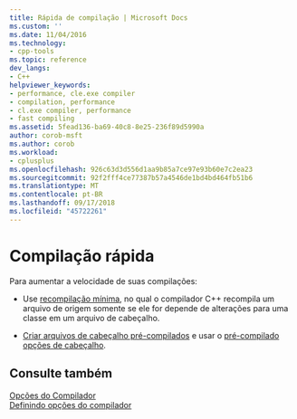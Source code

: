 ```yaml
---
title: Rápida de compilação | Microsoft Docs
ms.custom: ''
ms.date: 11/04/2016
ms.technology:
- cpp-tools
ms.topic: reference
dev_langs:
- C++
helpviewer_keywords:
- performance, cle.exe compiler
- compilation, performance
- cl.exe compiler, performance
- fast compiling
ms.assetid: 5fead136-ba69-40c8-8e25-236f89d5990a
author: corob-msft
ms.author: corob
ms.workload:
- cplusplus
ms.openlocfilehash: 926c63d3d556d1aa9b85a7ce97e93b60e7c2ea23
ms.sourcegitcommit: 92f2fff4ce77387b57a4546de1bd4bd464fb51b6
ms.translationtype: MT
ms.contentlocale: pt-BR
ms.lasthandoff: 09/17/2018
ms.locfileid: "45722261"
---
```

# <a name="fast-compilation"></a>Compilação rápida

Para aumentar a velocidade de suas compilações:

- Use [recompilação mínima](../../build/reference/gm-enable-minimal-rebuild.md), no qual o compilador C++ recompila um arquivo de origem somente se ele for depende de alterações para uma classe em um arquivo de cabeçalho.

- [Criar arquivos de cabeçalho pré-compilados](../../build/reference/creating-precompiled-header-files.md) e usar o [pré-compilado opções de cabeçalho](../../build/reference/yc-create-precompiled-header-file.md).

## <a name="see-also"></a>Consulte também

[Opções do Compilador](../../build/reference/compiler-options.md)<br/>
[Definindo opções do compilador](../../build/reference/setting-compiler-options.md)
